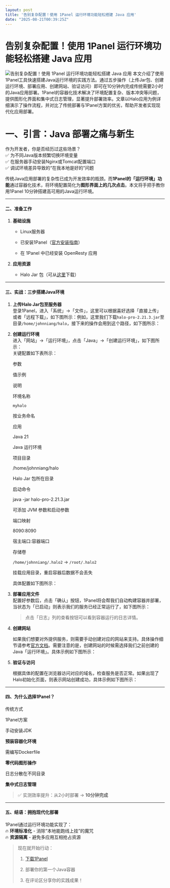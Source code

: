 ```yaml
---
layout: post
title: '告别复杂配置！使用 1Panel 运行环境功能轻松搭建 Java 应用'
date: "2025-08-21T00:39:25Z"
---
```

告别复杂配置！使用 1Panel 运行环境功能轻松搭建 Java 应用
===================================

![告别复杂配置！使用 1Panel 运行环境功能轻松搭建 Java 应用](https://img2024.cnblogs.com/blog/3591619/202508/3591619-20250820164922084-17992336.png) 本文介绍了使用1Panel工具快速搭建Java运行环境的实践方法。通过五步操作（上传Jar包、创建运行环境、部署应用、创建网站、验证访问）即可在10分钟内完成传统需要2小时的Java应用部署。1Panel的容器化技术解决了环境配置复杂、版本冲突等问题，提供图形化界面和集中式日志管理，显著提升部署效率。文章以Halo应用为例详细演示了操作流程，并对比了传统部署与1Panel方案的优劣，帮助开发者实现现代化应用部署。

一、引言：Java 部署之痛与新生
=================

作为开发者，你是否经历过这些场景？  
✅ 为不同Java版本频繁切换环境变量  
✅ 在服务器手动安装Nginx或Tomcat配置端口  
✅ 调试环境差异导致的“在我本地是好的”问题

传统Java应用部署的复杂性已成为开发效率的瓶颈。而**1Panel的「运行环境」功能**通过容器化技术，将环境配置简化为**图形界面上的几次点击**。本文将手把手教你用1Panel 10分钟搭建高可用的Java运行环境。

* * *

#### 二、准备工作

1.  **基础设施**
    
    *   Linux服务器
        
    *   已安装1Panel（[官方安装指南](https://1panel.cn/docs/v2/installation/online_installation/)）
        
    *   在 1Panel 中已经安装 OpenResty 应用
        
2.  **应用资源**
    
    *   Halo Jar 包（可从[这里](https://download.halo.run/)下载）
        

* * *

#### 三、实战：三步搭建Java环境

1.  **上传Halo Jar包至服务器**  
    登录1Panel，进入「系统」->「文件」，这里可以根据喜好选择「直接上传」或者「远程下载」，如下图所示：例如，这里我们下载`halo-pro-2.21.3.jar`至目录`/home/johnniang/halo`，接下来的操作会用到这个路径，如下图所示：
    
2.  **创建运行环境**  
    进入「网站」->「运行环境」，点击「Java」->「创建运行环境」，如下图所示：  
    关键配置如下表所示：
    
    参数
    
    值示例
    
    说明
    
    环境名称
    
    `myhalo`
    
    按业务命名
    
    应用
    
    Java 21
    
    Java 运行环境
    
    项目目录
    
    /home/johnniang/halo
    
    Halo Jar 包所在目录
    
    启动命令
    
    java -jar halo-pro-2.21.3.jar
    
    可添加 JVM 参数和启动参数
    
    端口映射
    
    8090:8090
    
    宿主端口:容器端口
    
    存储卷
    
    `/home/johnniang/.halo2` → `/root/.halo2`
    
    挂载应用目录，重启容器后数据不会丢失
    
    具体配置如下图所示：
    
3.  **部署应用文件**  
    配置好参数后，点击「确认」按钮，1Panel将会帮我们自动构建容器并部署，当状态为「已启动」则表示我们的服务已经正常运行了，如下图所示：
    
    > 点击「日志」列的查看按钮可以看到容器运行的日志详情。
    
4.  **创建网站**
    
    如果我们想要对外提供服务，则需要手动创建对应的网站来支持。具体操作细节请参考[官方文档](https://1panel.cn/docs/v2/user_manual/websites/website_create/)。需要注意的是，创建网站的时候需选择我们之前创建的Java「运行环境」。具体示例如下图所示：
    
5.  **验证与访问**
    
    根据具体的配置在浏览器访问对应的域名，检查服务是否正常。如果出现了Halo初始化页面，则表示网站创建成功，具体示例如下图所示：
    

* * *

#### 四、为什么选择1Panel？

传统方式

1Panel方案

手动安装JDK

**预装容器化环境**

需编写Dockerfile

**零代码图形操作**

日志分散在不同目录

**集中式日志管理**

> ✅ 实测效率提升：从2小时部署 → **10分钟完成**

* * *

#### 五、结语：拥抱现代化部署

1Panel通过运行环境功能实现了：  
🔥 **环境标准化** - 消除“本地能跑线上挂”的魔咒  
🔥 **资源隔离** - 避免多应用互相抢占资源

> 现在就开始行动：
> 
> 1.  [下载1Panel](https://1panel.cn/docs/v2/installation/online_installation/)
>     
> 2.  部署你的第一个Java容器
>     
> 3.  在评论区分享你的实践成果！
>